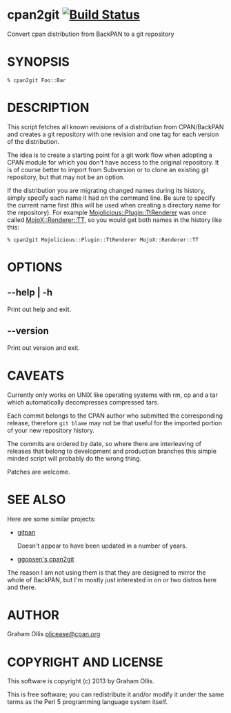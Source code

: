 # cpan2git [![Build Status](https://secure.travis-ci.org/plicease/App-cpan2git.png)](http://travis-ci.org/plicease/App-cpan2git)

Convert cpan distribution from BackPAN to a git repository

# SYNOPSIS

    % cpan2git Foo::Bar

# DESCRIPTION

This script fetches all known revisions of a distribution from CPAN/BackPAN
and creates a git repository with one revision and one tag for each version
of the distribution.

The idea is to create a starting point for a git work flow when adopting a
CPAN module for which you don't have access to the original repository.
It is of course better to import from Subversion or to clone an existing
git repository, but that may not be an option.

If the distribution you are migrating changed names during its history,
simply specify each name it had on the command line.  Be sure to specify
the current name first (this will be used when creating a directory name
for the repository).  For example [Mojolicious::Plugin::TtRenderer](http://search.cpan.org/perldoc?Mojolicious::Plugin::TtRenderer) was
once called [MojoX::Renderer::TT](http://search.cpan.org/perldoc?MojoX::Renderer::TT), so you would get both names in the
history like this:

    % cpan2git Mojolicious::Plugin::TtRenderer MojoX::Renderer::TT

# OPTIONS

## \--help | -h

Print out help and exit.

## \--version

Print out version and exit.

# CAVEATS

Currently only works on UNIX like operating systems with rm, cp and a tar which
automatically decompresses compressed tars.

Each commit belongs to the CPAN author who submitted the corresponding release,
therefore `git blame` may not be that useful for the imported portion of
your new repository history.

The commits are ordered by date, so where there are interleaving of releases
that belong to development and production branches this simple minded script
will probably do the wrong thing.

Patches are welcome.

# SEE ALSO

Here are some similar projects:

- [gitpan](https://github.com/gitpan)

    Doesn't appear to have been updated in a number of years.

- [ggoosen's cpan2git](https://github.com/ggoossen/cpan2git)

The reason I am not using them is that they are designed to mirror the whole
of BackPAN, but I'm mostly just interested in on or two distros here and
there.

# AUTHOR

Graham Ollis <plicease@cpan.org>

# COPYRIGHT AND LICENSE

This software is copyright (c) 2013 by Graham Ollis.

This is free software; you can redistribute it and/or modify it under
the same terms as the Perl 5 programming language system itself.
